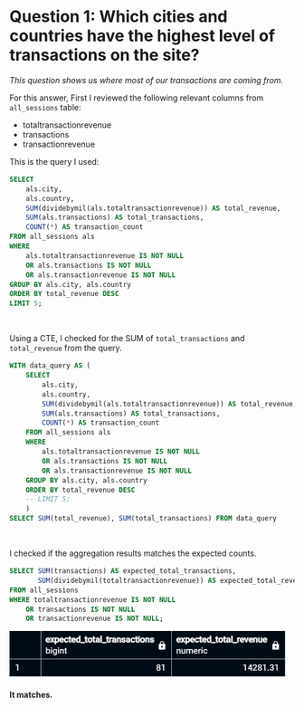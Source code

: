 # Question 1: Which cities and countries have the highest level of transactions on the site?
*This question shows us where most of our transactions are coming from.*

For this answer, First I reviewed the following relevant columns from `all_sessions` table:
  * totaltransactionrevenue
  * transactions
  * transactionrevenue

This is the query I used:
```sql
SELECT 
    als.city,
    als.country,
    SUM(dividebymil(als.totaltransactionrevenue)) AS total_revenue,
    SUM(als.transactions) AS total_transactions,
    COUNT(*) AS transaction_count
FROM all_sessions als
WHERE 
    als.totaltransactionrevenue IS NOT NULL
    OR als.transactions IS NOT NULL
    OR als.transactionrevenue IS NOT NULL
GROUP BY als.city, als.country
ORDER BY total_revenue DESC
LIMIT 5;
```

<br>

Using a CTE, I checked for the SUM of `total_transactions` and `total_revenue` from the query.
```sql
WITH data_query AS (
	SELECT 
	    als.city,
	    als.country,
	    SUM(dividebymil(als.totaltransactionrevenue)) AS total_revenue,
	    SUM(als.transactions) AS total_transactions,
	    COUNT(*) AS transaction_count
	FROM all_sessions als
	WHERE 
	    als.totaltransactionrevenue IS NOT NULL
	    OR als.transactions IS NOT NULL
	    OR als.transactionrevenue IS NOT NULL
	GROUP BY als.city, als.country
	ORDER BY total_revenue DESC
	-- LIMIT 5;
	)
SELECT SUM(total_revenue), SUM(total_transactions) FROM data_query
```

<br>

I checked if the aggregation results matches the expected counts.
```sql
SELECT SUM(transactions) AS expected_total_transactions,
       SUM(dividebymil(totaltransactionrevenue)) AS expected_total_revenue
FROM all_sessions
WHERE totaltransactionrevenue IS NOT NULL
    OR transactions IS NOT NULL
    OR transactionrevenue IS NOT NULL;
```
![result](../img/dataq1-a.png)

#### It matches.